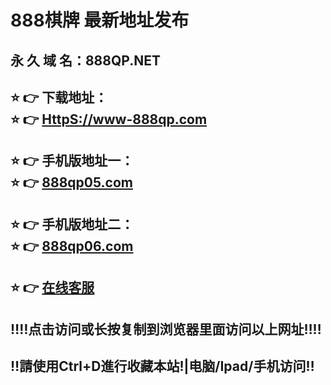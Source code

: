 # 888棋牌 最新地址发布 
## 永 久 域 名：888QP.NET
## ⭐️ 👉 下载地址：<br>⭐️ 👉 <a href="http://www-888qp.com">HttpS://www-888qp.com</a>
## ⭐️ 👉 手机版地址一：<br>⭐️ 👉 <a href="http://www.888qp05.com">888qp05.com</a>
## ⭐️ 👉 手机版地址二：<br>⭐️ 👉 <a href="http://www.888qp06.com">888qp06.com</a>
## ⭐️ 👉 <a href="https://www.888qpkf.com">在线客服</a>
## ‼️‼️点击访问或长按复制到浏览器里面访问以上网址‼️‼️
## ‼️請使用Ctrl+D進行收藏本站!|电脑/Ipad/手机访问‼️
